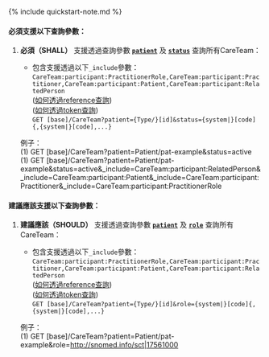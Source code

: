 {% include quickstart-note.md %}

#### 必須支援以下查詢參數：

1. **必須（SHALL）** 支援透過查詢參數 **[`patient`](SearchParameter-CareTeam-patient.html)** 及 **[`status`](SearchParameter-CareTeam-status.html)** 查詢所有CareTeam：               
    - 包含支援透過以下`_include`參數：`CareTeam:participant:PractitionerRole,CareTeam:participant:Practitioner,CareTeam:participant:Patient,CareTeam:participant:RelatedPerson`    
  ([如何透過reference查詢](http://hl7.org/fhir/R4/search.html#reference))    
  ([如何透過token查詢](http://hl7.org/fhir/R4/search.html#token))  
    `GET [base]/CareTeam?patient={Type/}[id]&status={system|}[code]{,{system|}[code],...}`

    例子：  
      (1) GET [base]/CareTeam?patient=Patient/pat-example&status=active  
      (1) GET [base]/CareTeam?patient=Patient/pat-example&status=active&_include=CareTeam:participant:RelatedPerson&_include=CareTeam:participant:Patient&_include=CareTeam:participant:Practitioner&_include=CareTeam:participant:PractitionerRole

#### 建議應該支援以下查詢參數：

1. **建議應該（SHOULD）** 支援透過查詢參數 **[`patient`](SearchParameter-CareTeam-patient.html)** 及 **[`role`](SearchParameter-CareTeam-role.html)** 查詢所有CareTeam：               
    - 包含支援透過以下`_include`參數：`CareTeam:participant:PractitionerRole,CareTeam:participant:Practitioner,CareTeam:participant:Patient,CareTeam:participant:RelatedPerson`    
  ([如何透過reference查詢](http://hl7.org/fhir/R4/search.html#reference))    
  ([如何透過token查詢](http://hl7.org/fhir/R4/search.html#token))  
    `GET [base]/CareTeam?patient={Type/}[id]&role={system|}[code]{,{system|}[code],...}`

    例子：  
      (1) GET [base]/CareTeam?patient=Patient/pat-example&role=http://snomed.info/sct|17561000